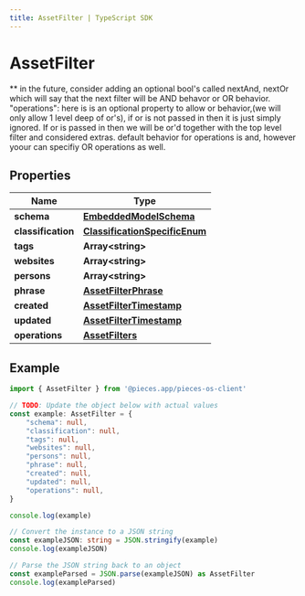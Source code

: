 ```yaml
---
title: AssetFilter | TypeScript SDK
---
```



# AssetFilter

** in the future, consider adding an optional bool\'s called nextAnd, nextOr which will say that the next filter will be  AND behavor or OR behavior.  \"operations\": here is is an optional property to allow or behavior,(we will only allow 1 level deep of or\'s), if or is not passed in then it is just simply ignored. If or is passed in then we will be or\'d together with the top level filter and considered extras. default behavior for operations is and, however yoour can specifiy OR operations as well.

## Properties

Name | Type
------------ | -------------
**schema** | [**EmbeddedModelSchema**](EmbeddedModelSchema)
**classification** | [**ClassificationSpecificEnum**](ClassificationSpecificEnum)
**tags** | **Array&lt;string&gt;**
**websites** | **Array&lt;string&gt;**
**persons** | **Array&lt;string&gt;**
**phrase** | [**AssetFilterPhrase**](AssetFilterPhrase)
**created** | [**AssetFilterTimestamp**](AssetFilterTimestamp)
**updated** | [**AssetFilterTimestamp**](AssetFilterTimestamp)
**operations** | [**AssetFilters**](AssetFilters)

## Example

```typescript
import { AssetFilter } from '@pieces.app/pieces-os-client'

// TODO: Update the object below with actual values
const example: AssetFilter = {
    "schema": null,
    "classification": null,
    "tags": null,
    "websites": null,
    "persons": null,
    "phrase": null,
    "created": null,
    "updated": null,
    "operations": null,
}

console.log(example)

// Convert the instance to a JSON string
const exampleJSON: string = JSON.stringify(example)
console.log(exampleJSON)

// Parse the JSON string back to an object
const exampleParsed = JSON.parse(exampleJSON) as AssetFilter
console.log(exampleParsed)
```


